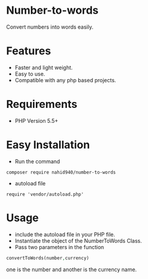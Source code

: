 # Number-to-words
Convert numbers into words easily.

# Features
* Faster and light weight.
* Easy to use.
* Compatible with any php based projects.

# Requirements
* PHP Version 5.5+

# Easy Installation
* Run the command
 ```
 composer require nahid940/number-to-words
 ```
 * autoload file 
 ```
 require 'vendor/autoload.php'
 ```
 
# Usage
* include the autoload file in your PHP file.
* Instantiate the object of the NumberToWords Class.
* Pass two parameters in the function 
````php
convertToWords(number,currency)
````
one is the number and 
    another is the currency name.
 


 
